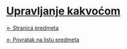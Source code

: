 # [Upravljanje kakvoćom](https://www.github.com/studosi-fer/UPRKAK)
[<- Stranica predmeta](https://www.fer.unizg.hr/predmet/uka)

[<- Povratak na listu predmeta](https://www.github.com/studosi/FER)
